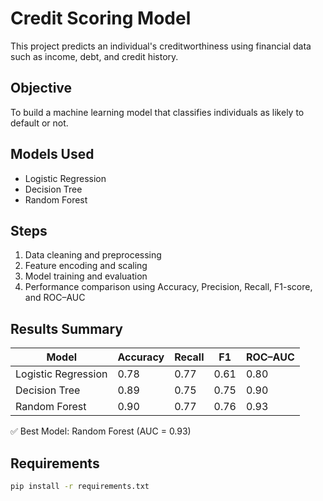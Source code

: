 # Credit Scoring Model

This project predicts an individual's creditworthiness using financial data such as income, debt, and credit history.

## Objective
To build a machine learning model that classifies individuals as likely to default or not.

## Models Used
- Logistic Regression
- Decision Tree
- Random Forest

## Steps
1. Data cleaning and preprocessing  
2. Feature encoding and scaling  
3. Model training and evaluation  
4. Performance comparison using Accuracy, Precision, Recall, F1-score, and ROC–AUC

## Results Summary

| Model | Accuracy | Recall | F1 | ROC–AUC |
|--------|-----------|--------|-----|----------|
| Logistic Regression | 0.78 | 0.77 | 0.61 | 0.80 |
| Decision Tree | 0.89 | 0.75 | 0.75 | 0.90 |
| Random Forest | 0.90 | 0.77 | 0.76 | 0.93 |

✅ Best Model: Random Forest (AUC = 0.93)

## Requirements
```bash
pip install -r requirements.txt
